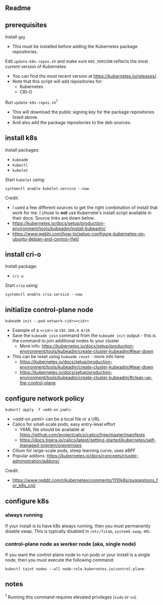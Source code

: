 ## Readme

## prerequisites

Install `gpg`
- This must be installed before adding the Kubernetes package repositories.

Edit `update-k8s-repos.sh` and make sure `K8S_VERSION` reflects the most current version of Kubernetes
- You can find the most recent version at https://kubernetes.io/releases/.
- Note that this script will add repositories for:
  - Kubernetes
  - CRI-O

Run `update-k8s-repos.sh`<sup>1</sup>
- This will download the public signing key for the package repositories listed above.
- And also add the package repositories to the deb sources.

## install k8s

Install packages:
- `kubeadm`
- `kubectl`
- `kubelet`

Start `kubelet` using:
```
systemctl enable kubelet.service --now
```

Credit:
- I used a few different sources to get the right combination of install that work for me. I chose to **not** use Kubernete's install script available in their docs. Source links are down below.
- https://kubernetes.io/docs/setup/production-environment/tools/kubeadm/install-kubeadm/
- https://www.webhi.com/how-to/setup-configure-kubernetes-on-ubuntu-debian-and-centos-rhel/

## install cri-o

Install package:
- `cri-o`

Start `crio` using:
```
systemctl enable crio.service --now
```

## initialize control-plane node

```
kubeadm init --pod-network-cidr=<cidr>
```
- Example of a `<cidr>` is `192.168.0.0/16`
- Save the `kubeadm join` command from the `kubeadm init` output - this is the command to join additional nodes to your cluster
  - More info: https://kubernetes.io/docs/setup/production-environment/tools/kubeadm/create-cluster-kubeadm/#tear-down
- This can be reset using `kubeadm reset` - more info here:
  - https://kubernetes.io/docs/setup/production-environment/tools/kubeadm/create-cluster-kubeadm/#tear-down
  - https://kubernetes.io/docs/setup/production-environment/tools/kubeadm/create-cluster-kubeadm/#clean-up-the-control-plane

## configure network policy

```
kubectl apply -f <add-on.yaml>
```
- *<add-on.yaml>* can be a local file or a URL
- Calico for small-scale pods, easy entry-level effort
  - YAML file should be available at https://github.com/projectcalico/calico/tree/master/manifests
  - https://docs.tigera.io/calico/latest/getting-started/kubernetes/self-managed-onprem/onpremises
- Cilium for large-scale pods, steep learning curve, uses eBPF
- Popular addons: https://kubernetes.io/docs/concepts/cluster-administration/addons/

Credit:
- https://www.reddit.com/r/kubernetes/comments/1110k8p/suggestions_for_k8s_cni/

## configure k8s

### always running
If your install is to have k8s always running, then you must permanently disable swap. This is typically disabled in `/etc/fstab`, `systemd.swap`, etc.

### control-plane node as worker node (aka, single node)
If you want the control-plane node to run pods or your install is a single node, then you must execute the following command:
```
kubectl taint nodes --all node-role.kubernetes.io/control-plane-
```

## notes

<sup>1</sup> Running this command requires elevated privileges (`sudo` or `su`).
